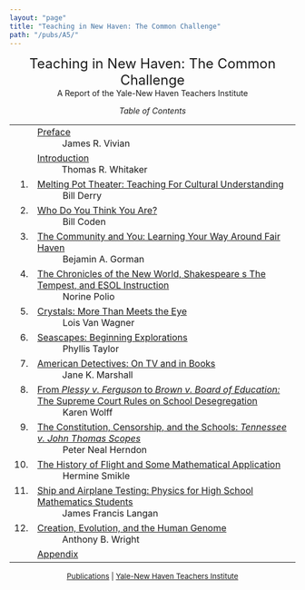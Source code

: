 ```yaml
---
layout: "page"
title: "Teaching in New Haven: The Common Challenge"
path: "/pubs/A5/"
---
```

<main>
<center><font size="+2">Teaching in New Haven: The Common Challenge
</font><br/>
A Report of the Yale-New Haven Teachers Institute<p>
<i>Table of Contents</i></p></center><p>
<table>
<tbody><tr valign="top"><td align="right">
</td><td><a href="/pubs/A5/preface.html">Preface</a><br/>
<font color="white" style="visibility:hidden;">______</font>James R. Vivian
</td></tr><tr valign="top"><td align="right">
</td><td><a href="/pubs/A5/intro.html">Introduction</a><br/>
<font color="white" style="visibility:hidden;">______</font>Thomas R. Whitaker
</td></tr><tr valign="top"><td align="right">1.
</td><td><a href="/pubs/A5/derry.html">Melting Pot Theater:
Teaching For Cultural Understanding
</a><br/>
<font color="white" style="visibility:hidden;">______</font>Bill Derry
</td></tr><tr valign="top"><td align="right">2.
</td><td><a href="/pubs/A5/coden.html"> Who Do You Think You
Are?
</a><br/>
<font color="white" style="visibility:hidden;">______</font>Bill Coden
</td></tr><tr valign="top"><td align="right">3.
</td><td><a href="/pubs/A5/gorman.html">The Community and You:
Learning Your Way Around Fair Haven</a><br/>
<font color="white" style="visibility:hidden;">______</font>Bejamin A. Gorman
</td></tr><tr valign="top"><td align="right">4.
</td><td><a href="/pubs/A5/polio.html">The Chronicles of the
New World, Shakespeare s The
Tempest, and ESOL Instruction
</a><br/>
<font color="white" style="visibility:hidden;">______</font>Norine Polio
</td></tr><tr valign="top"><td align="right">5.
</td><td><a href="/pubs/A5/vanwagner.html">Crystals: More Than
Meets the Eye
</a><br/>
<font color="white" style="visibility:hidden;">______</font>Lois Van Wagner
</td></tr><tr valign="top"><td align="right">6.
</td><td><a href="/pubs/A5/taylor.html">Seascapes: Beginning
Explorations
</a><br/>
<font color="white" style="visibility:hidden;">______</font>Phyllis Taylor
</td></tr><tr valign="top"><td align="right">7.
</td><td><a href="/pubs/A5/marshall.html">American Detectives:
On TV and in Books
</a><br/>
<font color="white" style="visibility:hidden;">______</font>Jane K. Marshall
</td></tr><tr valign="top"><td align="right">8.
</td><td><a href="/pubs/A5/wolff.html">From <i>Plessy v.
Ferguson </i>to <i>Brown v. Board of Education: </i>The
Supreme Court Rules on School Desegregation
</a><br/>
<font color="white" style="visibility:hidden;">______</font>Karen Wolff
</td></tr><tr valign="top"><td align="right">9.
</td><td><a href="/pubs/A5/herndon.html">The Constitution,
Censorship, and the Schools: <i>Tennessee v. John
Thomas Scopes</i>
</a><br/>
<font color="white" style="visibility:hidden;">______</font>Peter Neal Herndon
</td></tr><tr valign="top"><td align="right">10.
</td><td><a href="/pubs/A5/smikle.html">The History of Flight
and Some Mathematical Application
</a><br/>
<font color="white" style="visibility:hidden;">______</font>Hermine Smikle
</td></tr><tr valign="top"><td align="right">11.
</td><td><a href="/pubs/A5/langan.html">Ship and Airplane
Testing: Physics for High School Mathematics
Students</a><br/>
<font color="white" style="visibility:hidden;">______</font>James Francis Langan
</td></tr><tr valign="top"><td align="right">12.
</td><td><a href="/pubs/A5/wright.html">Creation, Evolution,
and the Human Genome</a><br/>
<font color="white" style="visibility:hidden;">______</font>Anthony B. Wright
</td></tr><tr valign="top"><td align="right">
</td><td><a href="/pubs/A5/appendix.html">Appendix
</a>
</td></tr></tbody></table>
</p>
<center><font size="-1"><a href="../">Publications</a> | 
<a href="../../">Yale-New Haven Teachers
Institute</a></font></center>
</main>